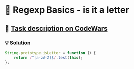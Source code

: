 # 📝 Regexp Basics - is it a letter

## 🔗 [Task description on CodeWars](https://www.codewars.com/kata/567de72e8b3621b3c300000b)

### 💡 Solution

```javascript
String.prototype.isLetter = function () {
    return /^[a-zA-Z]$/.test(this);
};
```
